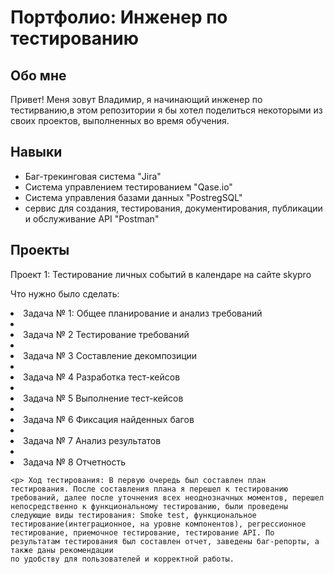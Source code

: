 # Портфолио: Инженер по тестированию
## Обо мнe

Привет! Меня зовут Владимир, я начинающий инженер по тестирванию,в этом репозитории я бы хотел поделиться некоторыми из своих проектов, выполненных во время обучения.

## Навыки 
- Баг-трекинговая система "Jira"
- Система управлением тестированием "Qase.io" 
- Система управления базами данных "PostregSQL"
- сервис для создания, тестирования, документирования, публикации и обслуживание API "Postman"

 ## Проекты
 <p> Проект 1: Тестирование личных событий в календаре на сайте skypro <P>
 <p> Что нужно было сделать: <p>
  <oI>
   <li> Задача № 1: Общее планирование и анализ требований <li>
   <li> Задача № 2 Тестирование требований <li>
   <li> Задача № 3 Составление декомпозиции <li>
   <li> Задача № 4 Разработка тест-кейсов <li>
   <li> Задача № 5 Выполнение тест-кейсов <li>
   <li> Задача № 6 Фиксация найденных багов <li>
   <li> Задача № 7 Анализ результатов <Li>
   <li> Задача № 8 Отчетность 
   </ol>

    <p> Ход тестирования: В первую очередь был составлен план тестирования. После составления плана я перешел к тестированию требований, далее после уточнения всех неоднозначных моментов, перешел непосредственно к функциональному тестированию, были проведены следующие виды тестирования: Smoke test, функциональное тестирование(интеграционное, на уровне компонентов), регрессионное тестирование, приемочное тестирование, тестирование API. По результатам тестирования был составлен отчет, заведены баг-репорты, а также даны рекомендации 
    по удобству для пользователей и корректной работы.
    
   
 


 
